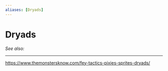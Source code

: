 ```yaml
---
aliases: [Dryads]
---
```

# Dryads
*See also:* 
___
https://www.themonstersknow.com/fey-tactics-pixies-sprites-dryads/